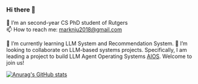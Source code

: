 ### Hi there 👋
🔭 I’m an second-year CS PhD student of Rutgers  
📫 How to reach me: marknju2018@gmail.com

🌱 I’m currently learning LLM System and Recommendation System.
👯 I’m looking to collaborate on LLM-based systems projects. Specifically, I am leading a project to build LLM Agent Operating Systems [AIOS](https://github.com/agiresearch/AIOS). Welcome to join us!

<!--
**dongyuanjushi/dongyuanjushi** is a ✨ _special_ ✨ repository because its `README.md` (this file) appears on your GitHub profile.

Here are some ideas to get you started:
- 🤔 I’m looking for help with ...
- 💬 Ask me about ...

- 😄 Pronouns: ...
- ⚡ Fun fact: ...
-->
[![Anurag's GitHub stats](https://github-readme-stats.vercel.app/api?username=dongyuanjushi)](https://github.com/anuraghazra/github-readme-stats)
